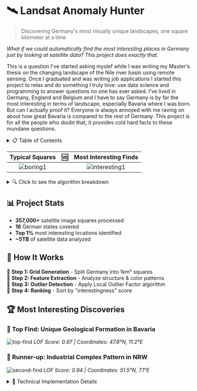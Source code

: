 # 🛰️ Landsat Anomaly Hunter
> Discovering Germany's most visually unique landscapes, one square kilometer at a time

*What if we could automatically find the most interesting places in Germany just by looking at satellite data? This project does exactly that.*

This is a question I've started asking myslef while I was writing my Master's thesis on the changing landscape of the Nile river basin using remote sensing. Once I graduated and was writing job applications I started this project to relax and do something I truly love: use data science and programming to answer questions no one has ever asked. I've lived in Germany, England and Belgium and I have to say Germany is by far the most interesting in terms of landscape, especially Bavaria where I was born. But can I actually proof it? Everyone is always annoyed with me raving on about how great Bavaria is compared to the rest of Germany. This project is for all the people who doubt that, it provides cold hard facts to these mundane questions.


<details>
<summary>📋 Table of Contents</summary>

- [📊 Project Overview](#-project-overview)
  - [Stats Dashboard](#stats-dashboard)
  - [Key Features](#key-features)
- [🧠 Algorithm](#-algorithm)
  - [Feature Extraction](#feature-extraction)
  - [Outlier Detection](#outlier-detection)
- [📈 Results](#-results)
  - [Distribution by State](#distribution-by-state)
  - [Top Discoveries](#top-discoveries)
- [🚀 Usage](#-usage)
  - [Installation](#installation)
  - [Quick Start](#quick-start)
- [🔬 Technical Details](#-technical-details)
- [🤝 Contributing](#-contributing)

</details>



| Typical Squares | 🆚 | Most Interesting Finds |
|:---:|:---:|:---:|
| ![boring1](path/to/boring1.jpg) | | ![interesting1](path/to/interesting1.jpg) |



<details>
<summary>🔍 Click to see the algorithm breakdown</summary>

### Local Outlier Factor Analysis
- **Structure Analysis**: Edge detection, texture patterns
- **Color Composition**: RGB distribution, saturation variance
- **Anomaly Detection**: Statistical outliers in feature space

</details>




## 📊 Project Stats
- **357,000+** satellite image squares processed
- **16** German states covered  
- **Top 1%** most interesting locations identified
- **~5TB** of satellite data analyzed


## 🧠 How It Works

🔸 **Step 1: Grid Generation** - Split Germany into 1km² squares  
🔸 **Step 2: Feature Extraction** - Analyze structure & color patterns  
🔸 **Step 3: Outlier Detection** - Apply Local Outlier Factor algorithm  
🔸 **Step 4: Ranking** - Sort by "interestingness" score


## 🏆 Most Interesting Discoveries

### 🥇 Top Find: Unique Geological Formation in Bavaria
![top-find](link-to-image)
*LOF Score: 0.97 | Coordinates: 47.8°N, 11.2°E*

### 🥈 Runner-up: Industrial Complex Pattern in NRW
![second-find](link-to-image)
*LOF Score: 0.94 | Coordinates: 51.5°N, 7.1°E*



<details>
<summary>🔬 Technical Implementation Details</summary>

## Feature Engineering
```python
def extract_features(image_square):
    # Structure features
    edges = cv2.Canny(image, 50, 150)
    texture = local_binary_pattern(image)
    
    # Color features  
    color_hist = cv2.calcHist([image], [0,1,2], None, [8,8,8], [0,256,0,256,0,256])
    saturation_var = np.var(cv2.cvtColor(image, cv2.COLOR_RGB2HSV)[:,:,1])
    
    return np.concatenate([edges.flatten(), texture.flatten(), color_hist.flatten(), [saturation_var]])
```


# General Workflow

I am fully aware these are not proper workflows. Since this a project just for me and I'm not planning on publishing any of it it is merely a representation of the process and I am not planning on doing proper UML diagrams as the procedure is rather simple.

The chart below describes the first and rather time intensive process of getting all the images downloaded.
A few things to note:

 - I'm working with the free versions of GEE and Collab meaning I'm heavily restricted by quotas. Accounting for this the mosaic image is split up into the 16 German Bundesländer and each of them is being processed on its own. 
	 - Collab times out after ten to twelve hours so a .json progress file is created on my Google Drive in order to continue where I left of because I don't trust Collab and its runtime to not mess up. 
	 - All the images are being exported in batches in order to minimize the risk of GEE complaining about export quotas.

```mermaid
flowchart LR
n3["Sentinel 2 Data"]  -->  n2["Mosaic Composit Image"]
n2  -- Cropping & 'Gridification' -->  n1["Batch Export"]
```

 The chart below describes the  second part of the process. Since this step has not been reached yet  there's no way of telling how much time this will take. Initial testing suggests however that it should be quicker than the downloading of the images. A few considerations:
 - The images have been exported as .tif files meaning they have to be converted to .png files.
 - While steps were taken to filter for usable images there will be dirty data which needs to be processed
	 - Too much cloud coverage will be discarded
	 - broken satellite imagery will be discarded
	 - more than 50% of the square is located outside Germany will be discarded
- After processing the images will be stored in a combined folder in order to make further progress easier
- A square will receive a Feature & Colour Value based on its outlier factor which are weighed equally and a combined score is created. For a detailed explanation of the LOC and general procedure please refer to the methodology section.
-  
```mermaid
flowchart  LR
subgraph  s2["Google Drive"]
n5["Folders"]
end
s2  -- Combine & Process Images -->  n6["Combined Folder"]
n6  -->  n7["LOC Features"]  &  n8["LOC Colours"]
n8  -->  n9["Combined Score"]
n7  -->  n9
```
## Progress

```mermaid
gantt 
	title Project Development Timeline
	dateFormat YYYY-MM-DD
	
	section Downloading 
	Bremen :done, 2025-05-20, 6d
	Hamburg :done, 2025-05-26, 1d 
	Berlin :done, 2025-05-27, 1d 
	Saarland :done, 2025-05-27, 2d 
	Schleswig-Holstein :done, 2025-05-28, 2d 
	Thüringen :done, 2025-05-30, 3d 
	Sachsen :done, 2025-06-02, 5d 
	Rheinland-Pfalz :done, 2025-06-07, 2d 
	Sachsen-Anhalt : done, 2025-06-07, 2d
	Hessen :done, 2025-06-09, 2d 
	Mecklenburg-Vorpommern :done, 2025-06-11, 5d 
	Brandenburg :done, 2025-06-16, 3d 
	Nordrhein-Westfalen :done, 2025-06-19, 7d 
	Baden-Württemberg :active, task1, 2025-06-26, 7d 
	Niedersachsen : task2, after task1, 3d 
	Bayern : task3, after task2, 3d 
	
	section Processing 
	LOC Colours : task4, after task3, 7d 
	LOC Features : task5, after task4, 7d 

	section Finalisation
	Finalise GitHub: task6, after task5, 10d
	Travel to location: milestone, after task6, 1d

```

## Data Collected

```mermaid
xychart-beta
    title "Images per Bundesland"
    x-axis ["BW", "BY", "BE", "BB", "HB", "HH", "HE", "MV", "NI", "NW", "RP", "SL", "SN", "ST", "SH", "TH"]
    y-axis "Number of Photos" 0 --> 15000
    bar [15000, 15000, 171, 6824, 135, 238, 4388, 5293, 15000, 8459, 5000, 678, 4165, 4425, 3442, 3650]
```
    "Baden-Württemberg" : 10000
    "Bayern" : 10000
    "Berlin" : 171
    "Brandenburg" : 6824
    "Bremen" : 135
    "Hamburg" : 238
    "Hessen" : 4388
    "Mecklenburg-Vorpommern" : 5293
    "Niedersachsen" : 10000
    "Nordrhein-Westfalen" : 8459
    "Rheinland-Pfalz" : 5000
    "Saarland" : 678
    "Sachsen" : 4165
    "Sachsen-Anhalt" : 4425
    "Schleswig-Holstein" : 3442
    "Thüringen" : 3650
**Gantt charts** - Project timelines:

```mermaid
gantt
    title Project Timeline
    dateFormat  YYYY-MM-DD
    section Planning
    Research    :2024-01-01, 10d
    Design      :2024-01-15, 15d
    section Development
    Backend     :2024-02-01, 30d
    Frontend    :2024-02-15, 25d
```
